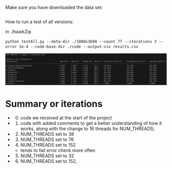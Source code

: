 
Make sure you have downloaded the data set:
```

```

How to run a test of all versions:

in ./hawkZip

```
python testAll.py --data-dir ./1800x3600 --count 77 --iterations 3 --error 1e-4 --code-base-dir ./code --output-csv results.csv
```
![The output of a recent multi version test](./screenshots/test1.png)

# Summary or iterations
- 0. code we received at the start of the project
- 1. code with added comments to get a better understanding of how it works, along with the change to 16 threads for NUM_THREADS;
- 2. NUM_THREADS set to 38
- 3. NUM_THREADS set to 76
- 4. NUM_THREADS set to 152
    - tends to fail error check more often
- 5. NUM_THREADS set to 32
- 6. NUM_THREADS set to 152, 
